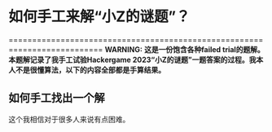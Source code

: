 # 如何手工来解“小Z的谜题”？ #
==========================================================================
**WARNING:**
**这是一份饱含各种failed trial的题解。本题解记录了我手工试验Hackergame 2023“小Z的谜题”一题答案的过程。我本人不是很懂算法，以下的内容全部都是手算结果。**
## 如何手工找出一个解 ##
这个我相信对于很多人来说有点困难。
